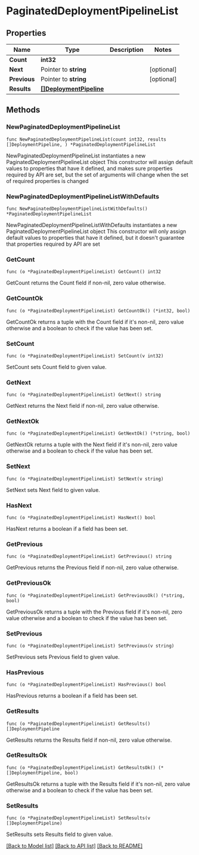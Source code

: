 # PaginatedDeploymentPipelineList

## Properties

Name | Type | Description | Notes
------------ | ------------- | ------------- | -------------
**Count** | **int32** |  | 
**Next** | Pointer to **string** |  | [optional] 
**Previous** | Pointer to **string** |  | [optional] 
**Results** | [**[]DeploymentPipeline**](DeploymentPipeline.md) |  | 

## Methods

### NewPaginatedDeploymentPipelineList

`func NewPaginatedDeploymentPipelineList(count int32, results []DeploymentPipeline, ) *PaginatedDeploymentPipelineList`

NewPaginatedDeploymentPipelineList instantiates a new PaginatedDeploymentPipelineList object
This constructor will assign default values to properties that have it defined,
and makes sure properties required by API are set, but the set of arguments
will change when the set of required properties is changed

### NewPaginatedDeploymentPipelineListWithDefaults

`func NewPaginatedDeploymentPipelineListWithDefaults() *PaginatedDeploymentPipelineList`

NewPaginatedDeploymentPipelineListWithDefaults instantiates a new PaginatedDeploymentPipelineList object
This constructor will only assign default values to properties that have it defined,
but it doesn't guarantee that properties required by API are set

### GetCount

`func (o *PaginatedDeploymentPipelineList) GetCount() int32`

GetCount returns the Count field if non-nil, zero value otherwise.

### GetCountOk

`func (o *PaginatedDeploymentPipelineList) GetCountOk() (*int32, bool)`

GetCountOk returns a tuple with the Count field if it's non-nil, zero value otherwise
and a boolean to check if the value has been set.

### SetCount

`func (o *PaginatedDeploymentPipelineList) SetCount(v int32)`

SetCount sets Count field to given value.


### GetNext

`func (o *PaginatedDeploymentPipelineList) GetNext() string`

GetNext returns the Next field if non-nil, zero value otherwise.

### GetNextOk

`func (o *PaginatedDeploymentPipelineList) GetNextOk() (*string, bool)`

GetNextOk returns a tuple with the Next field if it's non-nil, zero value otherwise
and a boolean to check if the value has been set.

### SetNext

`func (o *PaginatedDeploymentPipelineList) SetNext(v string)`

SetNext sets Next field to given value.

### HasNext

`func (o *PaginatedDeploymentPipelineList) HasNext() bool`

HasNext returns a boolean if a field has been set.

### GetPrevious

`func (o *PaginatedDeploymentPipelineList) GetPrevious() string`

GetPrevious returns the Previous field if non-nil, zero value otherwise.

### GetPreviousOk

`func (o *PaginatedDeploymentPipelineList) GetPreviousOk() (*string, bool)`

GetPreviousOk returns a tuple with the Previous field if it's non-nil, zero value otherwise
and a boolean to check if the value has been set.

### SetPrevious

`func (o *PaginatedDeploymentPipelineList) SetPrevious(v string)`

SetPrevious sets Previous field to given value.

### HasPrevious

`func (o *PaginatedDeploymentPipelineList) HasPrevious() bool`

HasPrevious returns a boolean if a field has been set.

### GetResults

`func (o *PaginatedDeploymentPipelineList) GetResults() []DeploymentPipeline`

GetResults returns the Results field if non-nil, zero value otherwise.

### GetResultsOk

`func (o *PaginatedDeploymentPipelineList) GetResultsOk() (*[]DeploymentPipeline, bool)`

GetResultsOk returns a tuple with the Results field if it's non-nil, zero value otherwise
and a boolean to check if the value has been set.

### SetResults

`func (o *PaginatedDeploymentPipelineList) SetResults(v []DeploymentPipeline)`

SetResults sets Results field to given value.



[[Back to Model list]](../README.md#documentation-for-models) [[Back to API list]](../README.md#documentation-for-api-endpoints) [[Back to README]](../README.md)


